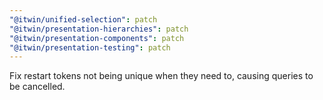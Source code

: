 ```yaml
---
"@itwin/unified-selection": patch
"@itwin/presentation-hierarchies": patch
"@itwin/presentation-components": patch
"@itwin/presentation-testing": patch
---
```


Fix restart tokens not being unique when they need to, causing queries to be cancelled.
